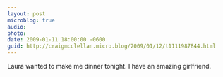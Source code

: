 ```yaml
---
layout: post
microblog: true
audio: 
photo: 
date: 2009-01-11 18:00:00 -0600
guid: http://craigmcclellan.micro.blog/2009/01/12/t1111987844.html
---
```

Laura wanted to make me dinner tonight. I have an amazing girlfriend.
